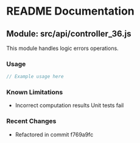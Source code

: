 # README Documentation

## Module: src/api/controller_36.js

This module handles logic errors operations.

### Usage

```java
// Example usage here
```

### Known Limitations

- Incorrect computation results Unit tests fail

### Recent Changes

- Refactored in commit f769a9fc
